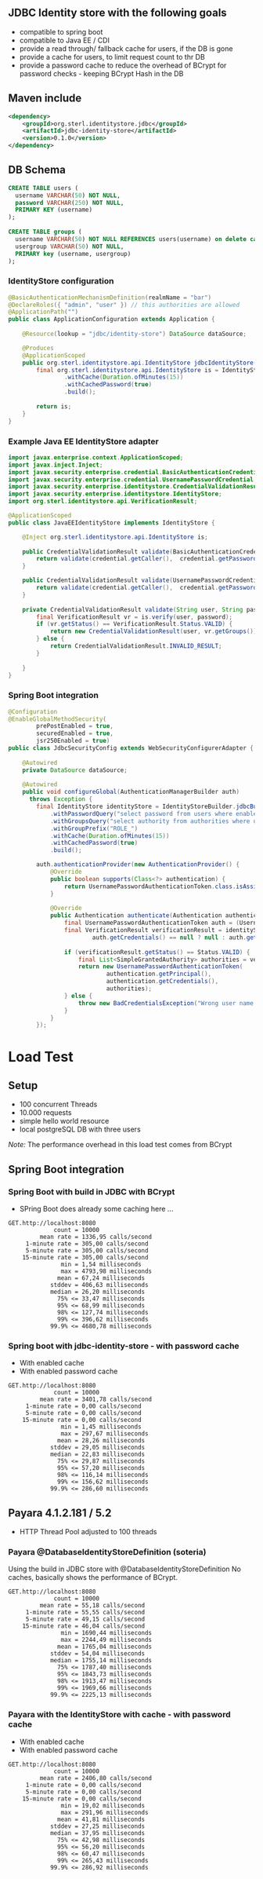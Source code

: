 ## JDBC Identity store with the following goals

- compatible to spring boot
- compatible to Java EE / CDI
- provide a read through/ fallback cache for users, if the DB is gone
- provide a cache for users, to limit request count to thr DB
- provide a password cache to reduce the overhead of BCrypt for password checks - keeping BCrypt Hash in the DB

## Maven include

```xml
<dependency>
    <groupId>org.sterl.identitystore.jdbc</groupId>
    <artifactId>jdbc-identity-store</artifactId>
    <version>0.1.0</version>
</dependency>
```

## DB Schema

```sql
CREATE TABLE users (
  username VARCHAR(50) NOT NULL,
  password VARCHAR(250) NOT NULL,
  PRIMARY KEY (username)
);
  
CREATE TABLE groups (
  username VARCHAR(50) NOT NULL REFERENCES users(username) on delete cascade on update cascade,
  usergroup VARCHAR(50) NOT NULL,
  PRIMARY key (username, usergroup)
);
```

### IdentityStore configuration 
```java
@BasicAuthenticationMechanismDefinition(realmName = "bar")
@DeclareRoles({ "admin", "user" }) // this authorities are allowed
@ApplicationPath("")
public class ApplicationConfiguration extends Application {
 
    @Resource(lookup = "jdbc/identity-store") DataSource dataSource;

    @Produces
    @ApplicationScoped
    public org.sterl.identitystore.api.IdentityStore jdbcIdentityStore() {
        final org.sterl.identitystore.api.IdentityStore is = IdentityStoreBuilder.jdbcBuilder(dataSource)
                .withCache(Duration.ofMinutes(15))
                .withCachedPassword(true)
                .build();
        
        return is;
    }
}
```

### Example Java EE IdentityStore adapter
```java
import javax.enterprise.context.ApplicationScoped;
import javax.inject.Inject;
import javax.security.enterprise.credential.BasicAuthenticationCredential;
import javax.security.enterprise.credential.UsernamePasswordCredential;
import javax.security.enterprise.identitystore.CredentialValidationResult;
import javax.security.enterprise.identitystore.IdentityStore;
import org.sterl.identitystore.api.VerificationResult;

@ApplicationScoped
public class JavaEEIdentityStore implements IdentityStore {

    @Inject org.sterl.identitystore.api.IdentityStore is;
    
    public CredentialValidationResult validate(BasicAuthenticationCredential credential) {
        return validate(credential.getCaller(),  credential.getPasswordAsString());
    }

    public CredentialValidationResult validate(UsernamePasswordCredential credential) {
        return validate(credential.getCaller(),  credential.getPasswordAsString());
    }
    
    private CredentialValidationResult validate(String user, String password) {
        final VerificationResult vr = is.verify(user, password);
        if (vr.getStatus() == VerificationResult.Status.VALID) {
            return new CredentialValidationResult(user, vr.getGroups());
        } else {
            return CredentialValidationResult.INVALID_RESULT;
        }
        
    }
}
```

### Spring Boot integration

```java
@Configuration
@EnableGlobalMethodSecurity(
        prePostEnabled = true, 
        securedEnabled = true, 
        jsr250Enabled = true)
public class JdbcSecurityConfig extends WebSecurityConfigurerAdapter {
 
    @Autowired
    private DataSource dataSource;
     
    @Autowired
    public void configureGlobal(AuthenticationManagerBuilder auth)
      throws Exception {
        final IdentityStore identityStore = IdentityStoreBuilder.jdbcBuilder(dataSource)
            .withPasswordQuery("select password from users where enabled = true AND username = ?")
            .withGroupsQuery("select authority from authorities where username = ?")
            .withGroupPrefix("ROLE_")
            .withCache(Duration.ofMinutes(15))
            .withCachedPassword(true)
            .build();

        auth.authenticationProvider(new AuthenticationProvider() {
            @Override
            public boolean supports(Class<?> authentication) {
                return UsernamePasswordAuthenticationToken.class.isAssignableFrom(authentication);
            }
            
            @Override
            public Authentication authenticate(Authentication authentication) throws AuthenticationException {
                final UsernamePasswordAuthenticationToken auth = (UsernamePasswordAuthenticationToken)authentication;
                final VerificationResult verificationResult = identityStore.verify(auth.getName(), 
                        auth.getCredentials() == null ? null : auth.getCredentials().toString());
                
                if (verificationResult.getStatus() == Status.VALID) {
                    final List<SimpleGrantedAuthority> authorities = verificationResult.getGroups().stream().map(g -> new SimpleGrantedAuthority(g)).collect(Collectors.toList());
                    return new UsernamePasswordAuthenticationToken(
                            authentication.getPrincipal(), 
                            authentication.getCredentials(), 
                            authorities);
                } else {
                    throw new BadCredentialsException("Wrong user name or password.");
                }
            }
        });
```

# Load Test
## Setup
- 100 concurrent Threads
- 10.000 requests
- simple hello world resource
- local postgreSQL DB with three users

*Note:* The performance overhead in this load test comes from BCrypt

## Spring Boot integration

### Spring Boot with build in JDBC with BCrypt

- SPring Boot does already some caching here ...

```
GET.http://localhost:8080
             count = 10000
         mean rate = 1336,95 calls/second
     1-minute rate = 305,00 calls/second
     5-minute rate = 305,00 calls/second
    15-minute rate = 305,00 calls/second
               min = 1,54 milliseconds
               max = 4793,98 milliseconds
              mean = 67,24 milliseconds
            stddev = 406,63 milliseconds
            median = 26,20 milliseconds
              75% <= 33,47 milliseconds
              95% <= 68,99 milliseconds
              98% <= 127,74 milliseconds
              99% <= 396,62 milliseconds
            99.9% <= 4680,78 milliseconds
```

### Spring boot with jdbc-identity-store - with password cache

- With enabled cache
- With enabled password cache
```
GET.http://localhost:8080
             count = 10000
         mean rate = 3401,78 calls/second
     1-minute rate = 0,00 calls/second
     5-minute rate = 0,00 calls/second
    15-minute rate = 0,00 calls/second
               min = 1,45 milliseconds
               max = 297,67 milliseconds
              mean = 28,26 milliseconds
            stddev = 29,05 milliseconds
            median = 22,83 milliseconds
              75% <= 29,87 milliseconds
              95% <= 57,20 milliseconds
              98% <= 116,14 milliseconds
              99% <= 156,62 milliseconds
            99.9% <= 286,60 milliseconds
```

## Payara 4.1.2.181 / 5.2

- HTTP Thread Pool adjusted to 100 threads

### Payara @DatabaseIdentityStoreDefinition (soteria)

Using the build in JDBC store with @DatabaseIdentityStoreDefinition
No caches, basically shows the performance of BCrypt.

```
GET.http://localhost:8080
             count = 10000
         mean rate = 55,18 calls/second
     1-minute rate = 55,55 calls/second
     5-minute rate = 49,15 calls/second
    15-minute rate = 46,04 calls/second
               min = 1690,44 milliseconds
               max = 2244,49 milliseconds
              mean = 1765,04 milliseconds
            stddev = 54,04 milliseconds
            median = 1755,14 milliseconds
              75% <= 1787,40 milliseconds
              95% <= 1843,73 milliseconds
              98% <= 1913,47 milliseconds
              99% <= 1969,66 milliseconds
            99.9% <= 2225,13 milliseconds
```

### Payara with the IdentityStore with cache - with password cache

- With enabled cache
- With enabled password cache

```
GET.http://localhost:8080
             count = 10000
         mean rate = 2406,80 calls/second
     1-minute rate = 0,00 calls/second
     5-minute rate = 0,00 calls/second
    15-minute rate = 0,00 calls/second
               min = 19,02 milliseconds
               max = 291,96 milliseconds
              mean = 41,81 milliseconds
            stddev = 27,25 milliseconds
            median = 37,95 milliseconds
              75% <= 42,98 milliseconds
              95% <= 56,20 milliseconds
              98% <= 60,47 milliseconds
              99% <= 265,43 milliseconds
            99.9% <= 286,92 milliseconds
```
